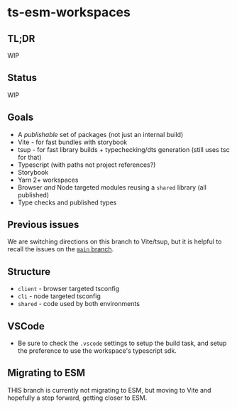 # ts-esm-workspaces

## TL;DR

WIP

## Status

WIP

## Goals

- A _publishable_ set of packages (not just an internal build)
- Vite - for fast bundles with storybook
- tsup - for fast library builds + typechecking/dts generation (still uses tsc for that)
- Typescript (with paths not project references?)
- Storybook
- Yarn 2+ workspaces
- Browser _and_ Node targeted modules reusing a `shared` library (all published)
- Type checks and published types

## Previous issues

We are switching directions on this branch to Vite/tsup, but it is helpful to recall the issues on the [`main` branch](https://github.com/rosskevin/ts-esm-workspaces).

## Structure

- `client` - browser targeted tsconfig
- `cli` - node targeted tsconfig
- `shared` - code used by both environments

## VSCode

- Be sure to check the `.vscode` settings to setup the build task, and setup the preference to use the workspace's typescript sdk.

## Migrating to ESM

THIS branch is currently not migrating to ESM, but moving to Vite and hopefully a step forward, getting closer to ESM.
